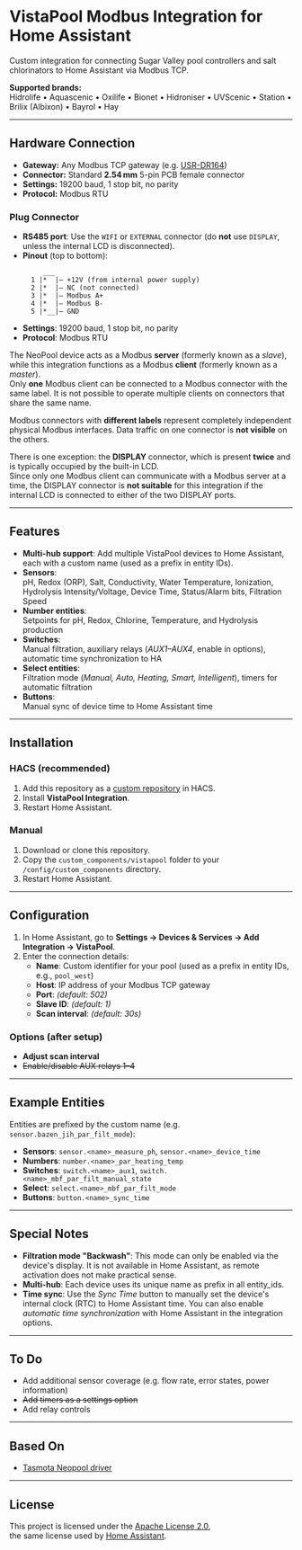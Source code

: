 # VistaPool Modbus Integration for Home Assistant

Custom integration for connecting Sugar Valley pool controllers and salt chlorinators to Home Assistant via Modbus TCP.


**Supported brands:**  
Hidrolife • Aquascenic • Oxilife • Bionet • Hidroniser • UVScenic • Station • Brilix (Albixon) • Bayrol • Hay

---

## Hardware Connection

- **Gateway:** Any Modbus TCP gateway (e.g. [USR-DR164](https://www.pusr.com/products/Serial-to-Dual-Band-WiFi-Converter.html))
- **Connector:** Standard **2.54 mm** 5-pin PCB female connector
- **Settings:** 19200 baud, 1 stop bit, no parity
- **Protocol:** Modbus RTU

### Plug Connector

- **RS485 port**: Use the `WIFI` or `EXTERNAL` connector (do **not** use `DISPLAY`, unless the internal LCD is disconnected).
- **Pinout** (top to bottom):
    ```
         ___
      1 |*  |– +12V (from internal power supply)
      2 |*  |– NC (not connected)
      3 |*  |– Modbus A+
      4 |*  |– Modbus B-
      5 |*__|– GND
    ```
- **Settings**: 19200 baud, 1 stop bit, no parity
- **Protocol**: Modbus RTU


The NeoPool device acts as a Modbus **server** (formerly known as a *slave*), while this integration functions as a Modbus **client** (formerly known as a *master*).  
Only **one** Modbus client can be connected to a Modbus connector with the same label. It is not possible to operate multiple clients on connectors that share the same name.

Modbus connectors with **different labels** represent completely independent physical Modbus interfaces. Data traffic on one connector is **not visible** on the others.

There is one exception: the **DISPLAY** connector, which is present **twice** and is typically occupied by the built-in LCD.  
Since only one Modbus client can communicate with a Modbus server at a time, the DISPLAY connector is **not suitable** for this integration if the internal LCD is connected to either of the two DISPLAY ports.


---

## Features


- **Multi-hub support**: Add multiple VistaPool devices to Home Assistant, each with a custom name (used as a prefix in entity IDs).
- **Sensors**:  
  pH, Redox (ORP), Salt, Conductivity, Water Temperature, Ionization, Hydrolysis Intensity/Voltage, Device Time, Status/Alarm bits, Filtration Speed
- **Number entities**:  
  Setpoints for pH, Redox, Chlorine, Temperature, and Hydrolysis production
- **Switches**:  
  Manual filtration, auxiliary relays (*AUX1–AUX4*, enable in options), automatic time synchronization to HA
- **Select entities**:  
  Filtration mode (*Manual, Auto, Heating, Smart, Intelligent*), timers for automatic filtration
- **Buttons**:  
  Manual sync of device time to Home Assistant time

---

## Installation

### HACS (recommended)

1. Add this repository as a [custom repository](https://hacs.xyz/docs/faq/custom_repositories/) in HACS.
2. Install **VistaPool Integration**.
3. Restart Home Assistant.

### Manual

1. Download or clone this repository.
2. Copy the `custom_components/vistapool` folder to your `/config/custom_components` directory.
3. Restart Home Assistant.

---

## Configuration

1. In Home Assistant, go to **Settings → Devices & Services → Add Integration → VistaPool**.
2. Enter the connection details:
    - **Name**: Custom identifier for your pool (used as a prefix in entity IDs, e.g., `pool_west`)
    - **Host**: IP address of your Modbus TCP gateway
    - **Port**: *(default: 502)*
    - **Slave ID**: *(default: 1)*
    - **Scan interval**: *(default: 30s)*

### Options (after setup)

- **Adjust scan interval**
- ~~Enable/disable AUX relays 1–4~~

---

## Example Entities

Entities are prefixed by the custom name (e.g. `sensor.bazen_jih_par_filt_mode`):

- **Sensors**: `sensor.<name>_measure_ph`, `sensor.<name>_device_time`
- **Numbers**: `number.<name>_par_heating_temp`
- **Switches**: `switch.<name>_aux1`, `switch.<name>_mbf_par_filt_manual_state`
- **Select**: `select.<name>_mbf_par_filt_mode`
- **Buttons**: `button.<name>_sync_time`

---

## Special Notes

- **Filtration mode "Backwash"**: This mode can only be enabled via the device's display. It is not available in Home Assistant, as remote activation does not make practical sense.
- **Multi-hub**: Each device uses its unique name as prefix in all entity_ids.
- **Time sync**: Use the *Sync Time* button to manually set the device's internal clock (RTC) to Home Assistant time. You can also enable *automatic time synchronization* with Home Assistant in the integration options.


---

## To Do

- Add additional sensor coverage (e.g. flow rate, error states, power information)
- ~~Add timers as a settings option~~
- Add relay controls

---

## Based On

- [Tasmota Neopool driver](https://github.com/arendst/Tasmota/blob/master/tasmota/tasmota_xsns_sensor/xsns_83_neopool.ino)

---

## License

This project is licensed under the [Apache License 2.0](https://choosealicense.com/licenses/apache-2.0/),  
the same license used by [Home Assistant](https://www.home-assistant.io/developers/license/).
